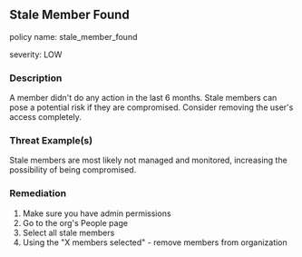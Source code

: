 ## Stale Member Found

policy name: stale_member_found

severity: LOW

### Description

A member didn't do any action in the last 6 months. Stale members can pose a potential risk if they are compromised. Consider removing the user's access completely.

### Threat Example(s)

Stale members are most likely not managed and monitored, increasing the possibility of being compromised.

### Remediation

1. Make sure you have admin permissions
2. Go to the org's People page
3. Select all stale members
4. Using the "X members selected" - remove members from organization
